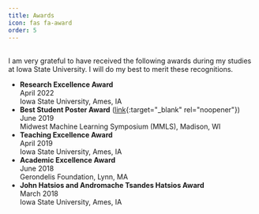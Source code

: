 ```yaml
---
title: Awards
icon: fas fa-award
order: 5
---
```

\
I am very grateful to have received the following awards during my studies at Iowa State University. I will do my best to merit these recognitions.

- **Research Excellence Award**  
April 2022  
Iowa State University, Ames, IA
- **Best Student Poster Award** ([link](https://news.engineering.iastate.edu/2019/06/18/ecpe-student-wins-best-poster-award-at-midwest-machine-learning-symposium/){:target="_blank" rel="noopener"})  
June 2019  
Midwest Machine Learning Symposium (MMLS), Madison, WI
- **Teaching Excellence Award**  
April 2019  
Iowa State University, Ames, IA
- **Academic Excellence Award**  
June 2018  
Gerondelis Foundation, Lynn, MA
- **John Hatsios and Andromache Tsandes Hatsios Award**  
March 2018  
Iowa State University, Ames, IA